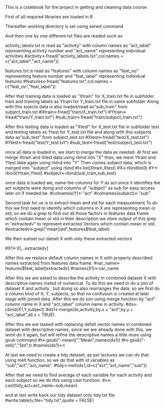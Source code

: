 This is a codebook for the project in getting and cleaning data course

First of all required libraries are loaded in R

Thereafter working directory is set using setwd command

And then one by one different txt files are readed such as

activity_labels.txt is read as "activity" with column names as
"act_label" representing activity number and  "act_name" representing individual activities
#activity<-fread("activity_labels.txt",col.names = c("act_label","act_name"))

features.txt is read as "features" with column names as 
"feat_no" representing feature number and "feat_label" representing individual features 
#features<-fread("features.txt",col.names = c("feat_no","feat_label"))

After that training data is loaded as "Xtrain" for X_train.txt fle in subfolder train
and training labels as Ytrain for Y_train.txt file in same subfolder
Along with this sujects data is also loaded/read as"sub_train" from subject_train.txt
#Xtrain<-fread("train/X_train.txt")
#Ytrain<-fread("train/Y_train.txt")
#sub_train<-fread("train/subject_train.txt")

After this testing data is loaded as "Xtest" for X_test.txt file in subfolder test
and testing labels as Ytest for Y_test.txt file and along with this subjects data as"sub_test" from subject_test.txt
#Xtest<-fread("test/X_test.txt")
#Ytest<-fread("test/Y_test.txt")
#sub_test<-fread("test/subject_test.txt")

once all data is loaded in, we start to merge the data as needed.
At first we merge Xtrain and Xtest data using rbind into "X"
then, we mere Ytrain and Ytest data again using rbind into "Y"
Then comes subject data, which is merged into "subject" using rbind
#l<-list(Xtrain,Xtest)
#X<-rbindlist(l)
#Y<-rbind(Ytrain,Ytest)
#subject<-rbind(sub_train,sub_test)

once data is loaded we, name the columns for Y as act since it identifies the act subjects were doing
and columns of "subject" as sub for easy access later on if needed be.
#colnames(Y)<-"act"
#colnames(subject)<-"sub"

Second task for us is to extract mean and std for each measurement 
To do this we first need to identify which columns in X are representing mean or std,
so we do a grep to find out all those factors in features data frame which contain mean or std in their description
we store output of this grep in "extractedv" to represent extracted Vectors which contain mean or std.
#extractedv<-grep("mean|std",features$feat_label)

We then subset our datset X with only these extracted vectors

#X1<-X[,..extractedv]


After this we replace default column names in X with properly described names extracted from features data frame.
#var_name<-features$feat_label[extractedv]
#names(X1)<-var_name

After this we are asked to describe the activity in combined dataset X with descriptive names insted of numerical.
To do this we need to do a join of dataset X and activity , but doing so also rearranges the data, 
so we first do a column bind of X, Y, subjects, so that no confusion is created at later stage with joined data.
After this we do join using merge function by "act" column name in X and "act_label" column name in activity.
#ds<-cbind(X1,Y,subject)
#ds1<-merge(ds,activity,by.x = "act",by.y = "act_label",all.x = TRUE)


After this we are tasked with replacing defalt vector names in combined dataset with descriptive names,
since we are already done with this, we wont do it again, but will refine the descriptive names a little more using gsub command
#t<-gsub("-mean()","Mean",names(ds1))
#t<-gsub("-std()","Std",t)
#names(ds1)<-t

At last we need to create a tidy dataset, as per lectures we can do that using melt function,
so we do that with id variables as "sub","act","act_name".
#tidy<-melt(ds1,id=c("act","act_name","sub"))

After that we need to find average of each variable for each activity and each subject so we do this using cast function.
#v<-cast(tidy,act+act_name~sub,mean)


and at last write back our tidy dataset onto tidy.txt file
#write.table(v,file="tidy.txt",quote = FALSE)
